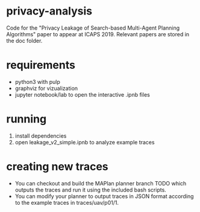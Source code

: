 # privacy-analysis
Code for the "Privacy Leakage of Search-based Multi-Agent Planning Algorithms" paper to appear at ICAPS 2019. Relevant papers are stored in the doc folder.

# requirements
* python3 with pulp
* graphviz for vizualization
* jupyter notebook/lab to open the interactive .ipnb files

# running
1. install dependencies
2. open leakage_v2_simple.ipnb to analyze example traces

# creating new traces
* You can checkout and build the MAPlan planner branch TODO which outputs the traces and run it using the included bash scripts.
* You can modify your planner to output traces in JSON format according to the example traces in traces/uav/p01/1.

